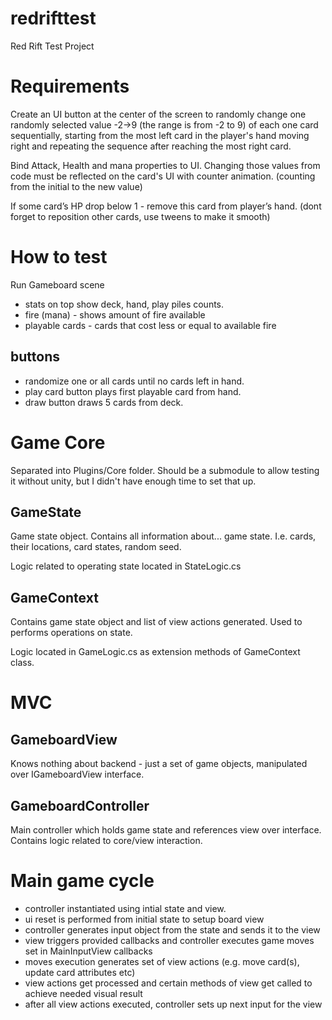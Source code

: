 # redrifttest
Red Rift Test Project

# Requirements

Create an UI button at the center of the screen to randomly change one randomly selected value -2→9 (the range is from -2 to 9) of each one card sequentially, starting from the most left card in the player's hand moving right and repeating the sequence after reaching the most right card.

Bind Attack, Health and mana properties to UI. Changing those values from code must be reflected on the card's UI with counter animation. (counting from the initial to the new value) 

If some card’s HP drop below 1 - remove this card from player’s hand. (dont forget to     reposition other cards, use tweens to make it smooth)
  

# How to test
Run Gameboard scene

- stats on top show deck, hand, play piles counts.
- fire (mana) - shows amount of fire available
- playable cards - cards that cost less or equal to available fire

## buttons
- randomize one or all cards until no cards left in hand.
- play card button plays first playable card from hand.
- draw button draws 5 cards from deck.

# Game Core
Separated into Plugins/Core folder. Should be a submodule to allow testing it without unity, but I didn't have enough time to set that up.

## GameState

Game state object. Contains all information about... game state. I.e. cards, their locations, card states, random seed.

Logic related to operating state located in StateLogic.cs

## GameContext

Contains game state object and list of view actions generated.
Used to performs operations on state.

Logic located in GameLogic.cs as extension methods of GameContext class.

# MVC

## GameboardView

Knows nothing about backend - just a set of game objects, manipulated over IGameboardView interface.

## GameboardController

Main controller which holds game state and references view over interface.
Contains logic related to core/view interaction.

# Main game cycle

- controller instantiated using intial state and view.
- ui reset is performed from initial state to setup board view
- controller generates input object from the state and sends it to the view
- view triggers provided callbacks and controller executes game moves set in MainInputView callbacks
- moves execution generates set of view actions (e.g. move card(s), update card attributes etc) 
- view actions get processed and certain methods of view get called to achieve needed visual result
- after all view actions executed, controller sets up next input for the view
